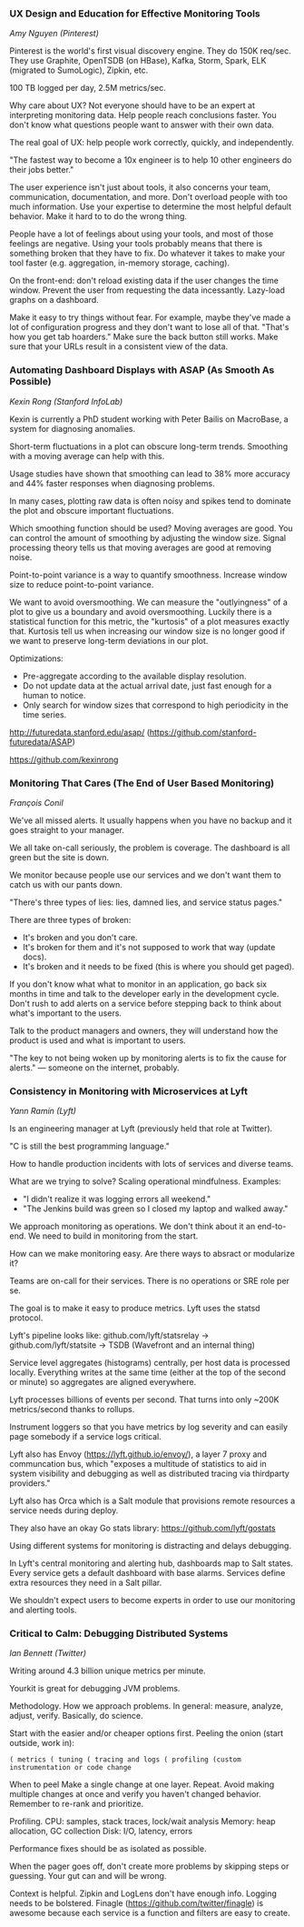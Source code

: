 ### UX Design and Education for Effective Monitoring Tools
_Amy Nguyen (Pinterest)_

Pinterest is the world's first visual discovery engine. They do 150K req/sec.
They use Graphite, OpenTSDB (on HBase), Kafka, Storm, Spark, ELK (migrated to SumoLogic), Zipkin, etc.

100 TB logged per day, 2.5M metrics/sec.

Why care about UX?
Not everyone should have to be an expert at interpreting monitoring data.
Help people reach conclusions faster.
You don't know what questions people want to answer with their own data.

The real goal of UX: help people work correctly, quickly, and independently.

"The fastest way to become a 10x engineer is to help 10 other engineers do their jobs better."

The user experience isn't just about tools, it also concerns your team, communication, documentation, and more.
Don't overload people with too much information.
Use your expertise to determine the most helpful default behavior.
Make it hard to to do the wrong thing.

People have a lot of feelings about using your tools, and most of those feelings are negative.
Using your tools probably means that there is something broken that they have to fix.
Do whatever it takes to make your tool faster (e.g. aggregation, in-memory storage, caching).

On the front-end: don't reload existing data if the user changes the time window.
Prevent the user from requesting the data incessantly.
Lazy-load graphs on a dashboard.

Make it easy to try things without fear.
For example, maybe they've made a lot of configuration progress and they don't want to lose all of that.
"That's how you get tab hoarders."
Make sure the back button still works. Make sure that your URLs result in a consistent view of the data.

### Automating Dashboard Displays with ASAP (As Smooth As Possible)
_Kexin Rong (Stanford InfoLab)_

Kexin is currently a PhD student working with Peter Bailis on MacroBase, a system for diagnosing anomalies.

Short-term fluctuations in a plot can obscure long-term trends. Smoothing with a moving average can help with this.

Usage studies have shown that smoothing can lead to 38% more accuracy and 44% faster responses when diagnosing problems.

In many cases, plotting raw data is often noisy and spikes tend to dominate the plot and obscure important fluctuations.

Which smoothing function should be used?
Moving averages are good. You can control the amount of smoothing by adjusting the window size.
Signal processing theory tells us that moving averages are good at removing noise.

Point-to-point variance is a way to quantify smoothness. Increase window size to reduce point-to-point variance.

We want to avoid oversmoothing. We can measure the "outlyingness" of a plot to give us a boundary and avoid oversmoothing.
Luckily there is a statistical function for this metric, the "kurtosis" of a plot measures exactly that.
Kurtosis tell us when increasing our window size is no longer good if we want to preserve long-term deviations in our plot.

Optimizations:
* Pre-aggregate according to the available display resolution.
* Do not update data at the actual arrival date, just fast enough for a human to notice.
* Only search for window sizes that correspond to high periodicity in the time series.

http://futuredata.stanford.edu/asap/ (https://github.com/stanford-futuredata/ASAP)

https://github.com/kexinrong

### Monitoring That Cares (The End of User Based Monitoring)
_François Conil_

We've all missed alerts. It usually happens when you have no backup and it goes straight to your manager.

We all take on-call seriously, the problem is coverage. The dashboard is all green but the site is down.

We monitor because people use our services and we don't want them to catch us with our pants down.

"There's three types of lies: lies, damned lies, and service status pages."

There are three types of broken:
* It's broken and you don't care.
* It's broken for them and it's not supposed to work that way (update docs).
* It's broken and it needs to be fixed (this is where you should get paged).

If you don't know what what to monitor in an application, go back six months in time and talk to the developer early in the development cycle. Don't rush to add alerts on a service before stepping back to think about what's important to the users.

Talk to the product managers and owners, they will understand how the product is used and what is important to users.

"The key to not being woken up by monitoring alerts is to fix the cause for alerts." — someone on the internet, probably.

### Consistency in Monitoring with Microservices at Lyft
_Yann Ramin (Lyft)_

Is an engineering manager at Lyft (previously held that role at Twitter).

"C is still the best programming language."

How to handle production incidents with lots of services and diverse teams.

What are we trying to solve? Scaling operational mindfulness.
Examples:
* "I didn't realize it was logging errors all weekend."
* "The Jenkins build was green so I closed my laptop and walked away."

We approach monitoring as operations. We don't think about it an end-to-end. We need to build in monitoring from the start.

How can we make monitoring easy. Are there ways to absract or modularize it?

Teams are on-call for their services. There is no operations or SRE role per se.

The goal is to make it easy to produce metrics. Lyft uses the statsd protocol.

Lyft's pipeline looks like: github.com/lyft/statsrelay -> github.com/lyft/statsite -> TSDB (Wavefront and an internal thing)

Service level aggregates (histograms) centrally, per host data is processed locally.
Everything writes at the same time (either at the top of the second or minute) so aggregates are aligned everywhere.

Lyft processes billions of events per second. That turns into only ~200K metrics/second thanks to rollups.

Instrument loggers so that you have metrics by log severity and can easily page somebody if a service logs critical.

Lyft also has Envoy (https://lyft.github.io/envoy/), a layer 7 proxy and communcation bus, which "exposes a multitude of statistics to aid in system visibility and debugging as well as distributed tracing via thirdparty providers."

Lyft also has Orca which is a Salt module that provisions remote resources a service needs during deploy.

They also have an okay Go stats library: https://github.com/lyft/gostats

Using different systems for monitoring is distracting and delays debugging.

In Lyft's central monitoring and alerting hub, dashboards map to Salt states.
Every service gets a default dashboard with base alarms.
Services define extra resources they need in a Salt pillar.

We shouldn't expect users to become experts in order to use our monitoring and alerting tools.

### Critical to Calm: Debugging Distributed Systems
_Ian Bennett (Twitter)_

Writing around 4.3 billion unique metrics per minute.

Yourkit is great for debugging JVM problems.

Methodology. How we approach problems. In general: measure, analyze, adjust, verify. Basically, do science.

Start with the easier and/or cheaper options first. Peeling the onion (start outside, work in):

    ( metrics ( tuning ( tracing and logs ( profiling (custom instrumentation or code change

When to peel
Make a single change at one layer. Repeat.
Avoid making multiple changes at once and verify you haven't changed behavior.
Remember to re-rank and prioritize.

Profiling.
CPU: samples, stack traces, lock/wait analysis
Memory: heap allocation, GC collection
Disk: I/O, latency, errors

Performance fixes should be as isolated as possible.

When the pager goes off, don't create more problems by skipping steps or guessing. Your gut can and will be wrong.

Context is helpful. Zipkin and LogLens don't have enough info. Logging needs to be bolstered.
Finagle (https://github.com/twitter/finagle) is awesome because each service is a function and filters are easy to create.
